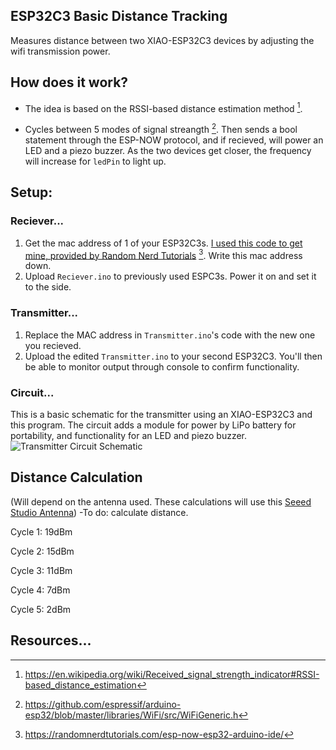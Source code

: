 ## ESP32C3 Basic Distance Tracking

Measures distance between two XIAO-ESP32C3 devices by adjusting the wifi transmission power.

## How does it work?

+ The idea is based on the RSSI-based distance estimation method [^1].

+ Cycles between 5 modes of signal streangth [^2]. Then sends a bool statement through the ESP-NOW protocol, and if recieved, will power an LED and a piezo buzzer. As the two devices get closer, the frequency will increase for `ledPin` to light up.

## Setup:
### Reciever...
  1) Get the mac address of 1 of your ESP32C3s. [I used this code to get mine, provided by Random Nerd Tutorials](https://raw.githubusercontent.com/RuiSantosdotme/Random-Nerd-Tutorials/master/Projects/ESP32/ESP32_Get_MAC_Address.ino) [^3]. Write this mac address down.
  2) Upload `Reciever.ino` to previously used ESPC3s. Power it on and set it to the side.

### Transmitter...
  1) Replace the MAC address in `Transmitter.ino`'s code with the new one you recieved.
  2) Upload the edited `Transmitter.ino` to your second ESP32C3. You'll then be able to monitor output through console to confirm functionality.

### Circuit...
This is a basic schematic for the transmitter using an XIAO-ESP32C3 and this program. The circuit adds a module for power by LiPo battery for portability, and functionality for an LED and piezo buzzer.
![Transmitter Circuit Schematic](https://github.com/allenc125789/ESP32C3-BasicDistance/blob/main/KiCad-files/ESP32C3-DistanceTracker-Transmitter.jpg)

## Distance Calculation
(Will depend on the antenna used. These calculations will use this [Seeed Studio Antenna](https://media-cdn.seeedstudio.com/media/catalog/product/cache/bb49d3ec4ee05b6f018e93f896b8a25d/5/-/5-113991114-xiao-esp32s3-45fontall_1.jpg))
-To do: calculate distance.

Cycle 1: 19dBm

Cycle 2: 15dBm

Cycle 3: 11dBm

Cycle 4: 7dBm

Cycle 5: 2dBm

## Resources...

[^1]: https://en.wikipedia.org/wiki/Received_signal_strength_indicator#RSSI-based_distance_estimation
[^2]: https://github.com/espressif/arduino-esp32/blob/master/libraries/WiFi/src/WiFiGeneric.h
[^3]: https://randomnerdtutorials.com/esp-now-esp32-arduino-ide/
